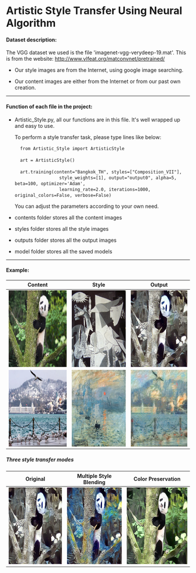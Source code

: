 # Artistic Style Transfer Using Neural Algorithm


#### Dataset description:

The VGG dataset we used is the file 'imagenet-vgg-verydeep-19.mat'. This is from the website: http://www.vlfeat.org/matconvnet/pretrained/

- Our style images are from the Internet, using google image searching.

- Our content images are either from the Internet or from our past own creation.

----------------------------------------------------------------------------------------------

#### Function of each file in the project:

- Artistic_Style.py, all our functions are in this file. It's well wrapped up and easy to use. 

    To perform a style transfer task, please type lines like below:

        from Artistic_Style import ArtisticStyle

        art = ArtisticStyle()

        art.training(content="Bangkok_TH", styles=["Composition_VII"], 
                       style_weights=[1], output="output0", alpha=5, beta=100, optimizer='Adam', 
                       learning_rate=2.0, iterations=1000, original_colors=False, verbose=False)
  
    You can adjust the parameters according to your own need.

- contents folder stores all the content images

- styles folder stores all the style images

- outputs folder stores all the output images

- model folder stores all the saved models

----------------------------------------------------------------------------------------------

#### Example:

| Content | Style | Output |
|---|---|---|
| <img src="https://github.com/ws2512/nndl_final_project/raw/master/contents/Panda.jpg" width="280px" height="210px" alt="Content" > |<img src="https://github.com/ws2512/nndl_final_project/raw/master/styles/Guernica.jpg" width="280px" height="210px" alt="Style" > | <img src="https://github.com/ws2512/nndl_final_project/raw/master/outputs/Panda_output.jpg" width="280px" height="210px" alt="Output" > |
| <img src="https://github.com/ws2512/nndl_final_project/raw/master/contents/istanbul_bosphorus.jpg" width="280px" height="210px" alt="Content" > |<img src="https://github.com/ws2512/nndl_final_project/raw/master/styles/Sunrise.jpg" width="280px" height="210px" alt="Style" > | <img src="https://github.com/ws2512/nndl_final_project/raw/master/outputs/istanbul_Sunrise.jpg" width="280px" height="210px" alt="Output" > |

##### Three style transfer modes
| Original | Multiple Style Blending | Color Preservation |
|---|---|---|
| <img src="https://github.com/ws2512/nndl_final_project/raw/master/outputs/Panda_output.jpg" width="280px" height="210px" alt="Ori" > |<img src="https://github.com/ws2512/nndl_final_project/raw/master/outputs/Panda_output_2style.jpg" width="280px" height="210px" alt="Multi" > | <img src="https://github.com/ws2512/nndl_final_project/raw/master/outputs/Panda_output_preserve_color.jpg" width="280px" height="210px" alt="Color pre" > |
